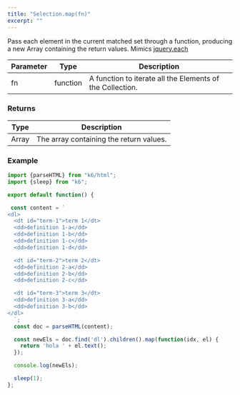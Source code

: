 ```yaml
---
title: "Selection.map(fn)"
excerpt: ""
---
```

Pass each element in the current matched set through a function, producing a new Array containing the return values.
Mimics [jquery.each](https://api.jquery.com/each/)


| Parameter | Type | Description |
| --------- | ---- | ----------- |
| fn | function | A function to iterate all the Elements of the Collection. |


### Returns

| Type | Description |
| ---- | ----------- |
| Array | The array containing the return values. |


### Example

<div class="code-group" data-props='{"labels": []}'>

```js
import {parseHTML} from "k6/html";
import {sleep} from "k6";

export default function() {

 const content = `
<dl>
  <dt id="term-1">term 1</dt>
  <dd>definition 1-a</dd>
  <dd>definition 1-b</dd>
  <dd>definition 1-c</dd>
  <dd>definition 1-d</dd>

  <dt id="term-2">term 2</dt>
  <dd>definition 2-a</dd>
  <dd>definition 2-b</dd>
  <dd>definition 2-c</dd>

  <dt id="term-3">term 3</dt>
  <dd>definition 3-a</dd>
  <dd>definition 3-b</dd>
</dl>
  `;
  const doc = parseHTML(content);

  const newEls = doc.find('dl').children().map(function(idx, el) {
    return 'hola ' + el.text();
  });

  console.log(newEls);

  sleep(1);
};
```

</div>
